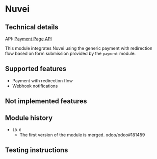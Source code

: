 # Nuvei

## Technical details

API: [Payment Page API](https://docs.nuvei.com/documentation/accept-payment/payment-page/quick-start-for-payment-page/)

This module integrates Nuvei using the generic payment with redirection flow based
on form submission provided by the `payment` module.

## Supported features

- Payment with redirection flow
- Webhook notifications

## Not implemented features


## Module history

- `18.0`
  - The first version of the module is merged. odoo/odoo#181459

## Testing instructions

